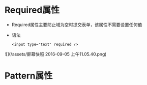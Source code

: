 # Required属性

 - Required属性主要防止域为空时提交表单，该属性不需要设置任何值

 - 语法

       <input type="text" required />
![](/assets/屏幕快照 2016-09-05 上午11.05.40.png)

# Pattern属性

